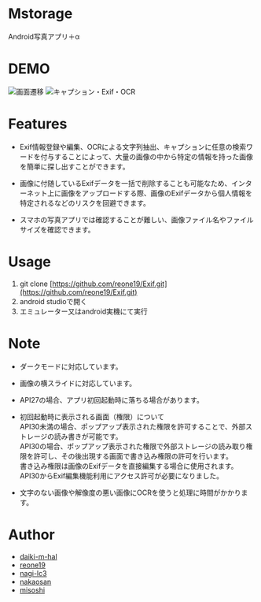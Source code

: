 # Mstorage

Android写真アプリ＋α

# DEMO

![画面遷移](https://user-images.githubusercontent.com/57529474/131344009-896b8d87-c8f8-4695-8660-f1d7be76272a.gif)
![キャプション・Exif・OCR](https://user-images.githubusercontent.com/57529474/131344503-5e8f5d00-fad0-4c18-9843-9cf7f8e6a8c3.gif)

# Features

* Exif情報登録や編集、OCRによる文字列抽出、キャプションに任意の検索ワードを付与することによって、大量の画像の中から特定の情報を持った画像を簡単に探し出すことができます。

* 画像に付随しているExifデータを一括で削除することも可能なため、インターネット上に画像をアップロードする際、画像のExifデータから個人情報を特定されるなどのリスクを回避できます。

* スマホの写真アプリでは確認することが難しい、画像ファイル名やファイルサイズを確認できます。

# Usage

1. git clone [https://github.com/reone19/Exif.git](https://github.com/reone19/Exif.git)
2. android studioで開く
3. エミュレーター又はandroid実機にて実行

# Note

* ダークモードに対応しています。

* 画像の横スライドに対応しています。

* API27の場合、アプリ初回起動時に落ちる場合があります。

* 初回起動時に表示される画面（権限）について<br>
  API30未満の場合、ポップアップ表示された権限を許可することで、外部ストレージの読み書きが可能です。<br>
  API30の場合、ポップアップ表示された権限で外部ストレージの読み取り権限を許可し、その後出現する画面で書き込み権限の許可を行います。<br>
  書き込み権限は画像のExifデータを直接編集する場合に使用されます。<br>
  API30からExif編集機能利用にアクセス許可が必要になりました。

* 文字のない画像や解像度の悪い画像にOCRを使うと処理に時間がかかります。

# Author

* [daiki-m-hal](https://github.com/daiki-m-hal)
* [reone19](https://github.com/reone19)
* [nagi-lc3](https://github.com/nagi-lc3)
* [nakaosan](https://github.com/nakaosan)
* [misoshi](https://github.com/misoshi)
